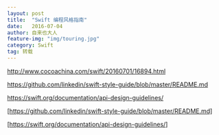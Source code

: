 ```yaml
---
layout: post
title:  "Swift 编程风格指南"
date:   2016-07-04
author: 自来也大人
feature-img: "img/touring.jpg"
category: Swift
tag: 转载
---
```

http://www.cocoachina.com/swift/20160701/16894.html

https://github.com/linkedin/swift-style-guide/blob/master/README.md

https://swift.org/documentation/api-design-guidelines/

[https://github.com/linkedin/swift-style-guide/blob/master/README.md]

[https://swift.org/documentation/api-design-guidelines/]

















